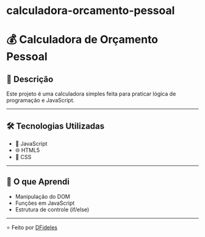 # calculadora-orcamento-pessoal
# 💰 Calculadora de Orçamento Pessoal  

## 📌 Descrição  
Este projeto é uma calculadora simples feita para praticar lógica de programação e JavaScript.

---

## 🛠️ Tecnologias Utilizadas   
- 📜 JavaScript
- 🌐 HTML5  
- 🎨 CSS  

---

## 📖 O que Aprendi  
- Manipulação do DOM  
- Funções em JavaScript  
- Estrutura de controle (if/else)  

---
⭐ Feito por [DFideles](https://lnkd.in/d4m3G3Ri)
